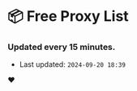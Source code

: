 # :package: Free Proxy List
### Updated every 15 minutes.

- Last updated: `2024-09-20 18:39`

:heart:
